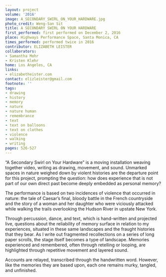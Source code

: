 ```yaml
---
layout: project
volume: '2016'
image: A_SECONDARY_SWIRL_ON_YOUR_HARDWARE.jpg
photo_credit: Weng-San Sit
title: A SECONDARY SWIRL ON YOUR HARDWARE
first_performed: first performed on December 2, 2016
place: Highways Performance Space, Santa Monica, CA
times_performed: performed twice in 2016
contributor: ELIZABETH LEISTER
collaborators:
- Samantha Mohr
- Kristen Klehr
home: Los Angeles, CA
links:
- elizabetheister.com
contact: elizleister@gmail.com
footnote: ''
tags:
- drawing
- history
- memory
- nature
- nature human
- remembrance
- text
- text on balloons
- text on clothes
- violence
- walking
- writing
pages: 526-527
---
```


“A Secondary Swirl on Your Hardware” is a moving installation weaving together video, writing as drawing, movement, and sound. Unmarked spaces in nature weighed down by violent histories are the departure point for this project, prompting the question: how does experience that is not part of our own direct past become deeply embedded as personal memory?

The performance is based on two incidences of violence that occurred in nature: the tale of Caesar’s final, bloody battle in the French countryside and the story of a woman and her daughter who were viciously attacked while walking the trails overlooking the Hudson River in upstate New York.

Through percussion, dance, and text, which is hand-written and projected live, questions about the reliability of memory surface in relation to my experiences, situated in these same landscapes and the fraught histories that they bear. As I write out fragmented recollections on a series of long paper scrolls, the stage itself becomes a type of landscape. Memories experienced and remembered, often through retelling or looping, are highlighted through repetitive movement and layered sound.

Accounts are relayed, transcribed through the handwritten word. However, like the memories they are based upon, each one remains murky, tangled, and unfinished.
